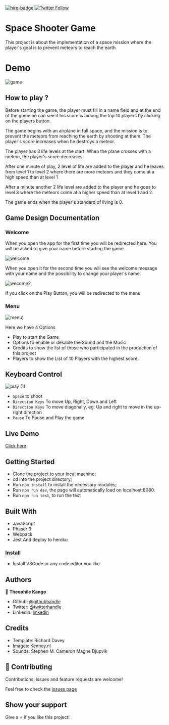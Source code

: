 
[![hire-badge](https://img.shields.io/badge/Consult%20/%20Hire%20Theophile-Click%20to%20Contact-brightgreen)](mailto:fadhili.kango@gmail.com) [![Twitter Follow](https://img.shields.io/twitter/follow/Theophadh?label=Follow%20Theophile%20on%20Twitter&style=social)](https://twitter.com/Theophadh)

# Space Shooter Game

This project is about the implementation of a space mission where the player's goal is to prevent meteors to reach the earth

# Demo

![game](https://user-images.githubusercontent.com/49276315/87385076-8e877200-c59d-11ea-9ed2-376d8532a3a2.gif)


## How to play ?

Before starting the game, the player must fill in a name field and at the end of the game he can see if his score is among the top 10 players by clicking on the players button.

The game begins with an airplane in full space, and the mission is to prevent the meteors from reaching the earth by shooting at them.
The player's score increases when he destroys a meteor.

The player has 3 life levels at the start.
When the plane crosses with a meteor, the player's score decreases.

After one minute of play, 2 level of life are added to the player and he leaves from level 1 to level 2 where there are more meteors and they come at a high speed than at level 1

After a minute another 2 life level are added to the player and he goes to level 3 where the meteors come at a higher speed than at level 1 and 2.

The game ends when the player's standard of living is 0.

## Game Design Documentation

### Welcome 

When you open the app for the first time you will be redirected here.
You will be asked to give your name before starting the game.

![welcome](https://user-images.githubusercontent.com/49276315/87422792-8e0ccc80-c5d9-11ea-89d9-7fef041bd771.png)


When you open it for the second time you will see the welcome message with your name and the possibility to change your player's name.

![wecome2](https://user-images.githubusercontent.com/49276315/87422833-9d8c1580-c5d9-11ea-9a93-050e7033db89.png)


If you click on the Play Button, you will be redirected to the menu

### Menu

![menu](https://user-images.githubusercontent.com/49276315/87422885-bac0e400-c5d9-11ea-8cd9-26e1b8bc94d0.png))

Here we have 4 Options

- Play to start the Game
- Options to enable or desable the Sound and the Music
- Credits to show the list of those who participated in the production of this project
- Players to show the List of 10 Players with the highest score.


## Keyboard Control

![play (1)](https://user-images.githubusercontent.com/49276315/87422913-c4e2e280-c5d9-11ea-93f8-6d44b9ba9b26.png)


- `Space` to shoot
- `Direction Keys` To move Up, Right, Down and Left 
- `Direction Keys` To move diagonally, eg: Up and right to move in the up-right direction
- `Pause` To Pause and Play the game

## Live Demo

[Click here](https://space-game-mission.herokuapp.com/)


## Getting Started
- Clone the project to your local machine;
- cd into the project directory;
- Run `npm install` to install the necessary modules;
- Run `npm run dev`, the page will automatically load on localhost:8080.
- Run `npm run test`, to run the test

## Built With

- JavaScript
- Phaser 3
- Webpack
- Jest
And deploy to heroku

### Install

- Install VSCode or any code editor you like

## Authors

👤  **Theophile Kango**

- Github: [@githubhandle](https://github.com/Theophile-Kango)
- Twitter: [@twitterhandle](https://twitter.com/Theophadh)
- Linkedin: [linkedin](https://www.linkedin.com/in/theophile-kango)

## Credits

- Template: Richard Davey
- Images: Kenney.nl
- Sounds: Stephen M. Cameron
          Magne Djupvik

## 🤝  Contributing

Contributions, issues and feature requests are welcome!

Feel free to check the [issues page](https://github.com/Theophile-Kango/space-shooter-game/issues)
## Show your support

Give a ⭐️  if you like this project!
